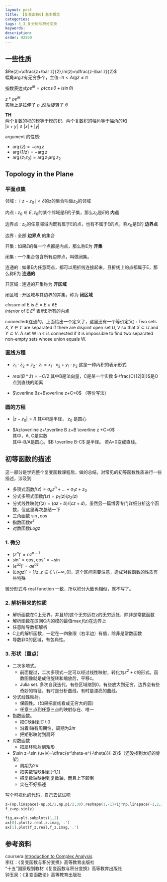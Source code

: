 ```yaml
---
layout: post
title: 【复变函数0】基本概念
categories:
tags: 5_3_复分析与积分变换
keywords:
description:
order: 92500
---
```


## 一些性质
$Re(z)=\dfrac{z+\bar z}{2},Im(z)=\dfrac{z-\bar z}{2}$  
幅角$\arg z$有无穷多个，主值$-\pi<Arg z\leq \pi$  

指数表达式$\rho e^{i\theta}=\rho(\cos \theta+i\sin\theta)$  


$z*\rho e^{i\theta}$   
实际上是拉伸了 $\rho$ ,然后旋转了 $\theta$  


**TH**  
两个复数的积的模等于模的积，两个复数积的幅角等于幅角的和  
$|x+y|\leq|x|+|y|$  


argument 的性质:
- $\arg(\bar z)=-\arg z$
- $\arg(1/z)=-\arg z$
- $\arg(z_1z_2)=\arg z_1 \arg z_2$

## Topology in the Plane
### 平面点集
邻域
:    $\mid z-z_0\mid<\delta$的z的集合叫做$z_0$的邻域

内点
:    $z_0\in E,z_0$的某个邻域是$E$的子集，那么$z_0$是$E$的 **内点**  

边界点
:    $z_0$的任意邻域内既有属于E的点，也有不属于E的点，称$x_0$是E的 **边界点**

边界
:    全部 **边界点** 的集合  

开集
:    如果$E$的每一个点都是内点，那么称E为 **开集**  

闭集
:    一个集合包含所有边界点，叫做闭集。

连通的
:    如果E内任意两点，都可以用折线连接起来，且折线上的点都属于E，那么称E为 **连通的**

开区域
:    连通的开集称为 **开区域**

闭区域
:    开区域与其边界的并集，称为 **闭区域**  


*closure* of E is $\bar E=E\cup \partial E$  
*interior* of E $E^o$ 表示E所有的内点  

connected(连通的，上面给出一个定义了，这里还有一个等价定义)
:    Two sets $X, Y \in \mathbb C$ are separated if there are disjoint open set $U, V$ so that $X \subset U$ and $Y \subset V$. A set W in $\mathbb C$ is connected if it is impossible to find two separated non-empty sets whose union equals W.



### 直线方程

- $z_1\cdot\bar z_2=z_2\cdot\bar z_1=x_1\cdot x_2+y_1\cdot y_2$
 这是一种內积的表示形式

-  $real(B*\bar z)=-C/2$
 其中B是法向量，C是某一个实数 $-\frac{C}{2|B|}$是O点到直线的距离

- $\overline Bz+B\overline z+C=0$
（等价写法）

### 圆的方程
- $|z-z_0|=R$
其中R是半径， $z_0$ 是圆心

- $Az\overline z+\overline B z+B \overline z +C=0$  
其中，A, C是实数  
其中-B/A是圆心，$B \overline B-C$ 是半径。
若A=0变成直线。  





## 初等函数的描述
这一部分是学完整个复变函数课程后，做的总结。对常见的初等函数性质进行一些描述，涉及到
- 多项式函数$f(z)=a_nz^n+...+a_1 z+z_0$
- 分式多项式函数$f(z)=p_1(z)/p_2(z)$
- 分式线性映射$f(z)=(az+b)/(cz+d)$，虽然另一篇博客专门详细分析这个函数，但这里再次总结一下
- 三角函数 $\sin, \cos$
- 指数函数$e^{z}$
- 对数函数$Log z$

### 1. 微分
- $(z^n)'=nz^{n-1}$
- $\sin'=\cos, \cos'=-\sin$
- $(e^{az})'=ae^{az}$
- $(Log z)'=1/z, z\in \mathbb C\setminus (-\infty,0]$，这个区间需要注意，造成对数函数的性质有些特殊

微分形式与 real function 一致，所以积分大致也相似，就不写了。

### 2. 解析带来的性质
- 解析函数在C上无界，并且f的这个无穷远在z的无穷远处，除非是常数函数
- 解析函数在区间C内的模的最值$\max f(z)$在边界上
- 任意阶导数都解析
- C上的解析函数，一定在一四象限（右半边）有值，除非是常数函数
- 导数非0的区域，有包角性。

### 3. 形状（重点）

- 二次多项式。
    - 前面提过，二次多项式一定可以经过线性映射，转化为$z^2+c$的形式。函数图像就是成倍旋转和缩放后，平移c。
    - Julia set. 多次自我迭代，有些区域缩到0，有些放大到无穷，边界会有些奇妙的特征。有时是分析曲线，有时是漂亮的曲线。
- 分式线性映射。
    - 保圆性。（如果把直线看成无穷大的圆）
    - 任意三点到任意三点的映射存在、唯一
- 指数函数。
    - 把C映射到$C\setminus 0$
    - 沿着i轴有周期性，周期为$2i\pi$
    - 把矩形映射到扇环
- 对数函数
    - 把扇环映射到矩形
- $\sin z=\sin (u+iv)=\dfrac{e^\theta-e^{-\theta}}{-2i}$（还没找到太好的骨架）
    - 周期为$2\pi$
    - 把实数轴映射到[-1,1]
    - 把复数轴映射到复数轴，而且上下颠倒
    - 实在不好描述

写个可视化的代码，自己去试试吧
```py
z=(np.linspace(-np.pi/2,np.pi/2,30).reshape(1,-1)+1j*np.linspace(-1,2,30).reshape(-1,1)).reshape(-1,1)
f_z=np.sin(z)

fig,ax=plt.subplots(1,2)
ax[0].plot(z.real,z.imag,'.')
ax[1].plot(f_z.real,f_z.imag,'.')
```

## 参考资料
coursera:[Introduction to Complex Analysis](https://www.coursera.org/learn/complex-analysis/)  
李红：《复变函数与积分变换》高等教育出版社  
“十五”国家规划教材《复变函数与积分变换》高等教育出版社  
钟玉泉：《复变函数论》高等教育出版社  
